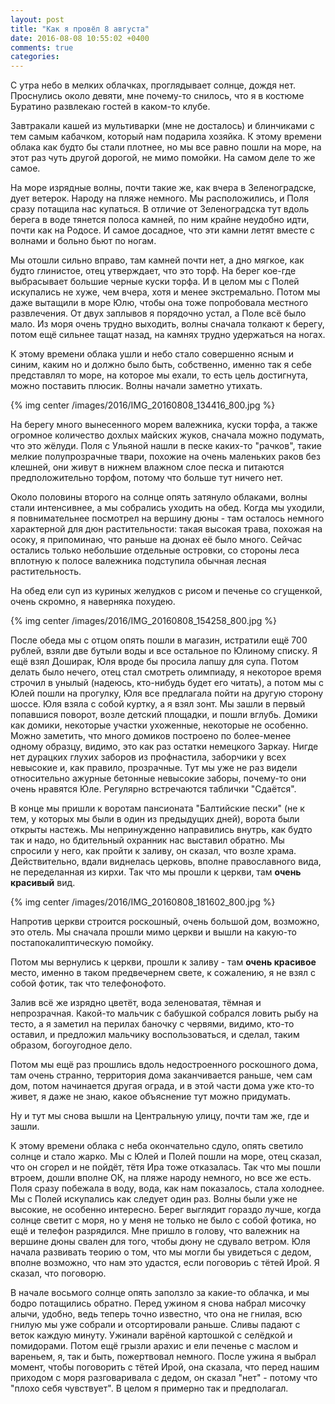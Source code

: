 ```yaml
---
layout: post
title: "Как я провёл 8 августа"
date: 2016-08-08 10:55:02 +0400
comments: true
categories: 
---
```

С утра небо в мелких облачках, проглядывает солнце, дождя нет. Проснулись около девяти, мне почему-то снилось, что я в костюме Буратино развлекаю гостей в каком-то клубе.

Завтракали кашей из мультиварки (мне не досталось) и блинчиками с тем самым кабачком, который нам подарила хозяйка. К этому времени облака как будто бы стали плотнее, но мы все равно пошли на море, на этот раз чуть другой дорогой, не мимо помойки. На самом деле то же самое.

На море изрядные волны, почти такие же, как вчера в Зеленоградске, дует ветерок. Народу на пляже немного. Мы расположились, и Поля сразу потащила нас купаться. В отличие от Зеленоградска тут вдоль берега в воде тянется полоса камней, по ним крайне неудобно идти, почти как на Родосе. И самое досадное, что эти камни летят вместе с волнами и больно бьют по ногам.

Мы отошли сильно вправо, там камней почти нет, а дно мягкое, как будто глинистое, отец утверждает, что это торф. На берег кое-где выбрасывает большие черные куски торфа. И в целом мы с Полей искупались не хуже, чем вчера, хотя и менее экстремально. Потом мы даже вытащили в море Юлю, чтобы она тоже попробовала местного развлечения. От двух заплывов я порядочно устал, а Поле всё было мало. Из моря очень трудно выходить, волны сначала толкают к берегу, потом ещё сильнее тащат назад, на камнях трудно удержаться на ногах.

К этому времени облака ушли и небо стало совершенно ясным и синим, каким но и должно было быть, собственно, именно так я себе представлял то море, на которое мы ехали, то есть цель достигнута, можно поставить плюсик. Волны начали заметно утихать.

{% img center /images/2016/IMG_20160808_134416_800.jpg %}

На берегу много вынесенного морем валежника, куски торфа, а также огромное количество дохлых майских жуков, сначала можно подумать, что это жёлуди. Поля с Ульяной нашли в песке каких-то "рачков", такие мелкие полупрозрачные твари, похожие на очень маленьких раков без клешней, они живут в нижнем влажном слое песка и питаются предположительно торфом, потому что больше тут ничего нет. 

Около половины второго на солнце опять затянуло облаками, волны стали интенсивнее, а мы собрались уходить на обед. Когда мы уходили, я повнимательнее посмотрел на вершину дюны - там осталось немного характерной для дюн растительности: такая высокая трава, похожая на осоку, я припоминаю, что раньше на дюнах её было много. Сейчас остались только небольшие отдельные островки, со стороны леса вплотную к полосе валежника подступила обычная лесная растительность.

На обед ели суп из куриных желудков с рисом и печенье со сгущенкой, очень скромно, я наверняка похудею.

{% img center /images/2016/IMG_20160808_154258_800.jpg %}

После обеда мы с отцом опять пошли в магазин, истратили ещё 700 рублей, взяли две бутыли воды и все остальное по Юлиному списку. Я ещё взял Доширак, Юля вроде бы просила лапшу для супа. Потом делать было нечего, отец стал смотреть олимпиаду, я некоторое время строчил в унылый (надеюсь, кто-нибудь будет его читать), а потом мы с Юлей пошли на прогулку, Юля все предлагала пойти на другую сторону шоссе. Юля взяла с собой куртку, а я взял зонт. Мы зашли в первый попавшися поворот, возле детский площадки, и пошли вглубь. Домики как домики, некоторые участки ухоженные, некоторые не особенно. Можно заметить, что много домиков построено по более-менее одному образцу, видимо, это как раз остатки немецкого Заркау. Нигде нет дурацких глухих заборов из профнастила, заборчики у всех невысокие и, как правило, прозрачные. Тут мы уже не раз видели относительно ажурные бетонные невысокие заборы, почему-то они очень нравятся Юле. Регулярно встречаются таблички "Сдаётся".

В конце мы пришли к воротам пансионата "Балтийские пески" (не к тем, у которых мы были в один из предыдущих дней), ворота были открыты настежь. Мы непринужденно направились внутрь, как будто так и надо, но бдительный охранник нас выставил обратно. Мы спросили у него, как пройти к заливу, он сказал, что возле храма. Действительно, вдали виднелась церковь, вполне православного вида, не переделанная из кирхи. Так что мы прошли к церкви, там **очень красивый** вид. 

{% img center /images/2016/IMG_20160808_181602_800.jpg %}

Напротив церкви строится роскошный, очень большой дом, возможно, это отель. Мы сначала прошли мимо церкви и вышли на какую-то постапокалиптическую помойку.

Потом мы вернулись к церкви, прошли к заливу - там **очень красивое** место, именно в таком предвечернем свете, к сожалению, я не взял с собой фотик, так что телефонофото.

Залив всё же изрядно цветёт, вода зеленоватая, тёмная и непрозрачная. Какой-то мальчик с бабушкой собрался ловить рыбу на тесто, а я заметил на перилах баночку с червями, видимо, кто-то оставил, и предложил мальчику воспользоваться, и сделал, таким образом, богоугодное дело.

Потом мы ещё раз прошлись вдоль недостроенного роскошного дома, там очень странно, территория дома заканчивается раньше, чем сам дом, потом начинается другая ограда, и в этой части дома уже кто-то живет, я даже не знаю, какое объяснение тут можно придумать.

Ну и тут мы снова вышли на Центральную улицу, почти там же, где и зашли.

К этому времени облака с неба окончательно сдуло, опять светило солнце и стало жарко. Мы с Юлей и Полей пошли на море, отец сказал, что он сгорел и не пойдёт, тётя Ира тоже отказалась. Так что мы пошли втроем, дошли вполне ОК, на пляже народу немного, но все же есть. Поля сразу побежала в воду, вода, как нам показалось, стала холоднее. Мы с Полей искупались как следует один раз. Волны были уже не высокие, не особенно интересно. Берег выглядит гораздо лучше, когда солнце светит с моря, но у меня не только не было с собой фотика, но ещё и телефон разрядился. Мне пришло в голову, что валежник на вершине дюны свален для того, чтобы дюну не сдувало ветром. Юля начала развивать теорию о том, что мы могли бы увидеться с дедом, вполне возможно, что нам это удастся, если поговориь с тётей Ирой. Я сказал, что поговорю.

В начале восьмого солнце опять заползло за какие-то облачка, и мы бодро потащились обратно. Перед ужином я снова набрал мисочку алычи, удобно, ведь теперь точно известно, что она не гнилая, всю гнилую мы уже собрали и отсортировали раньше. Сливы падают с веток каждую минуту. Ужинали варёной картошкой с селёдкой и помидорами. Потом ещё грызли арахис и ели печенье с маслом и вареньем, я, так и быть, пожертвовал немного. После ужина я выбрал момент, чтобы поговорить с тётей Ирой, она сказала, что перед нашим приходом с моря разговаривала с дедом, он сказал "нет" - потому что "плохо себя чувствует". В целом я примерно так и предполагал.